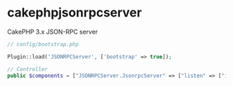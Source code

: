 # cakephpjsonrpcserver
CakePHP 3.x JSON-RPC server

```php
// config/bootstrap.php

Plugin::load('JSONRPCServer', ['bootstrap' => true]);
```

```php
// Controller
public $components = ["JSONRPCServer.JsonrpcServer" => ["listen" => ["index"]]];
```